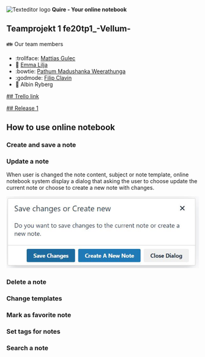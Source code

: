 ![Texteditor logo](/images/favicon.ico)  **Quire - Your online notebook**

## **Teamprojekt 1**   fe20tp1_-Vellum-

:family: Our team members

- :trollface: [Mattias Gulec](https://github.com/Voltair88)
- :woman: [Emma Lilja](https://github.com/Nonis17)
- :bowtie: [Pathum Madushanka Weerathunga](https://github.com/pathummw)
- :godmode: [Filip Clavin](https://github.com/filipclavin)
- :man: Albin Ryberg 


[## Trello link](https://trello.com/b/WsZWLdK0/quire)


[## Release 1](http://vellum.surge.sh/)

## How to use online notebook

### Create and save a note

### Update a note
When user is changed the note content, subject or note template, online notebook system display a dialog that asking the user to choose update the current note or choose to create a new note with changes. 

![Update message](/images/askToupdateMsg.JPG)

### Delete a note

### Change templates

### Mark as favorite note

### Set tags for notes

### Search a note
